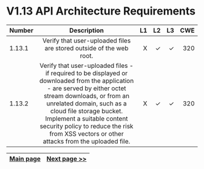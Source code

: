 # V1.13 API Architecture Requirements


| Number       | Description     | L1    		| L2         | L3 		   | CWE		|
| :------------- | :----------: | -----------: | -----------:|-----------:| -----------:|
|  1.13.1 | Verify that user-uploaded files are stored outside of the web root.| X	 | ✓   | ✓   | 320 |
|  1.13.2 | Verify that user-uploaded files - if required to be displayed or downloaded from the application - are served by either octet stream downloads, or from an unrelated domain, such as a cloud file storage bucket. Implement a suitable content security policy to reduce the risk from XSS vectors or other attacks from the uploaded file.| X	 | ✓   | ✓   | 320 |


[Main page](../README.md) | [Next page >>](2.%20Define%20the%20role.md)
| --- | --- |
